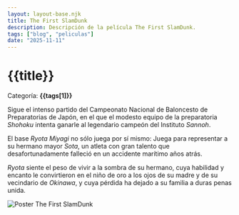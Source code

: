 ```yaml
---
layout: layout-base.njk
title: The First SlamDunk
description: Descripción de la película The First SlamDunk.
tags: ["blog", "peliculas"]
date: "2025-11-11"
---
```


# {{title}}

Categoría: **{{tags[1]}}**

Sigue el intenso partido del Campeonato Nacional de Baloncesto de Preparatorias de Japón, en el que el modesto equipo de la preparatoria _Shohoku_ intenta ganarle al legendario campeón del Instituto _Sannoh_.

El base _Ryota Miyagi_ no sólo juega por sí mismo: Juega para representar a su hermano mayor _Sota_, un atleta con gran talento que desafortunadamente falleció en un accidente marítimo años atrás.

_Ryota_ siente el peso de vivir a la sombra de su hermano, cuya habilidad y encanto le convirtieron en el niño de oro a los ojos de su madre y de su vecindario de _Okinawa_, y cuya pérdida ha dejado a su familia a duras penas unida.

![Poster The First SlamDunk](/img/peli-the-first-slamdunk.jpeg)
